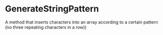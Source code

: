 # GenerateStringPattern
A method that inserts characters into an array according to a certain pattern (no three repeating characters in a row))
